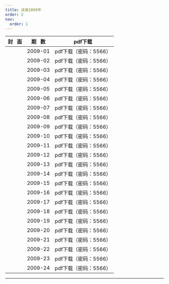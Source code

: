 ```yaml
---
title: 读者2009年
order: 2
nav:
  order: 1
---
```

| 封   面 | 期   数 |        pdf下载        |
| :-------: | :-------: | :-------------------: |
|          |  2009-01  | pdf下载（密码：5566） |
|          |  2009-02  | pdf下载（密码：5566） |
|          |  2009-03  | pdf下载（密码：5566） |
|          |  2009-04  | pdf下载（密码：5566） |
|          |  2009-05  | pdf下载（密码：5566） |
|          |  2009-06  | pdf下载（密码：5566） |
|          |  2009-07  | pdf下载（密码：5566） |
|          |  2009-08  | pdf下载（密码：5566） |
|          |  2009-09  | pdf下载（密码：5566） |
|          |  2009-10  | pdf下载（密码：5566） |
|          |  2009-11  | pdf下载（密码：5566） |
|          |  2009-12  | pdf下载（密码：5566） |
|          |  2009-13  | pdf下载（密码：5566） |
|          |  2009-14  | pdf下载（密码：5566） |
|          |  2009-15  | pdf下载（密码：5566） |
|          |  2009-16  | pdf下载（密码：5566） |
|          |  2009-17  | pdf下载（密码：5566） |
|          |  2009-18  | pdf下载（密码：5566） |
|          |  2009-19  | pdf下载（密码：5566） |
|          |  2009-20  | pdf下载（密码：5566） |
|          |  2009-21  | pdf下载（密码：5566） |
|          |  2009-22  | pdf下载（密码：5566） |
|          |  2009-23  | pdf下载（密码：5566） |
|          |  2009-24  | pdf下载（密码：5566） |

---
